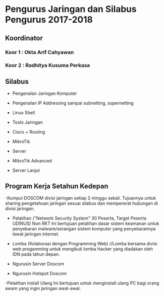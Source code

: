 # Pengurus Jaringan dan Silabus Pengurus 2017-2018

## Koordinator 
### Koor 1 : Okta Arif Cahyawan
### Koor 2 : Radhitya Kusuma Perkasa 

## Silabus

- Pengenalan Jaringan Komputer

- Pengenalan IP Addressing sampai subnetting, supernetting

- Linux Shell

- Tools Jaringan

- Cisco + Routing

- MikroTik

- Server

- MikroTik Advanced

- Server Lanjut


## Program Kerja Setahun Kedepan

-Kumpul DOSCOM divisi jaringan setiap 2 minggu sekali. Tujuannya untuk sharing pengetahuan jaringan sesuai silabus dan mempererat hubungan di divisi jaringan.

- Pelatihan ("Network Security System" 30 Peserta, Target Peserta UDINUS) Non RKT
Ini bertujuan pelatihan dasar sistem keamanan untuk penyebaran malware/serangan sistem komputer yang penyebarannya lewat jaringan internet.

- Lomba (Kolaborasi dengan Programming Web)
//Lomba bersama divisi web progamming untuk mengikuti lomba Hacker yang diadakan oleh IDN pada tahun depan.
  
- Ngurusin Server Doscom

- Ngurusin Hotspot Doscom

-Pelatihan install Ulang
Ini bertujuan untuk menginstall ulang PC bagi orang awam yang ingin jaringan awal-awal.

